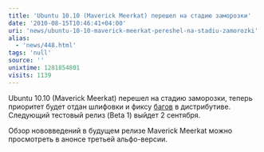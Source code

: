 ```yaml
---
title: 'Ubuntu 10.10 (Maverick Meerkat) перешел на стадию заморозки'
date: '2010-08-15T10:46:41+04:00'
uri: 'news/ubuntu-10-10-maverick-meerkat-pereshel-na-stadiu-zamorozki'
alias: 
  - 'news/448.html'
tags: 'null'
source: ''
unixtime: 1281854801
visits: 1139
---
```

Ubuntu 10.10 (Maverick Meerkat) перешел на стадию заморозки,  теперь приоритет будет отдан шлифовки и фиксу [багов](https://bugs.launchpad.net/ubuntu/maverick/+bugs) в дистрибутиве. Следующий тестовый релиз (Beta 1) выйдет 2 сентября.

Обзор нововведений в будущем релизе Maverick Meerkat можно просмотреть в анонсе третьей альфо-версии.
